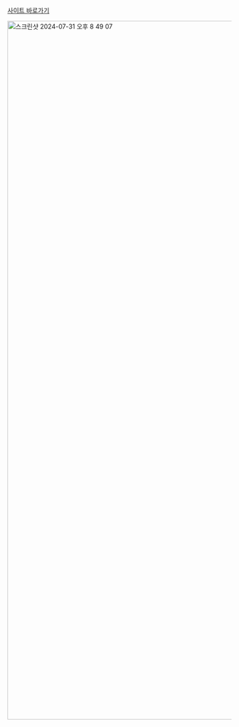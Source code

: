 [사이트 바로가기](https://movie-search-ze3u.vercel.app/#/)

<img width="1570" alt="스크린샷 2024-07-31 오후 8 49 07" src="https://github.com/user-attachments/assets/6e32177d-20cc-4e3c-885f-6c0a26556493">

